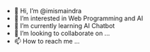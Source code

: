 - 👋 Hi, I’m @imismaindra
- 👀 I’m interested in Web Programming and AI
- 🌱 I’m currently learning AI Chatbot
- 💞️ I’m looking to collaborate on ...
- 📫 How to reach me ...

<!---
imismaindra/imismaindra is a ✨ special ✨ repository because its `README.md` (this file) appears on your GitHub profile.
You can click the Preview link to take a look at your changes.
--->
